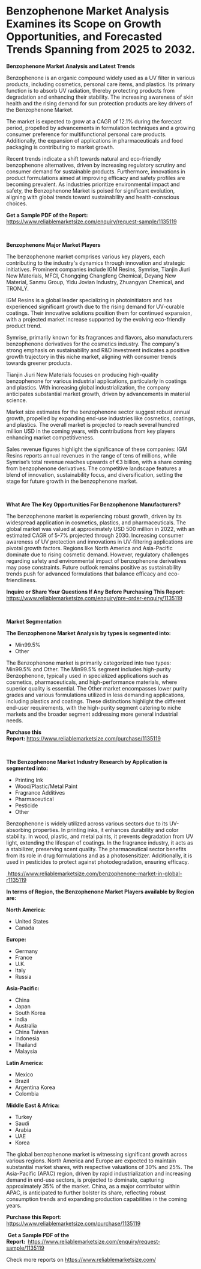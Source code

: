 <p><h1>Benzophenone Market Analysis Examines its Scope on Growth Opportunities, and Forecasted Trends Spanning from 2025 to 2032.</h1></p><p><strong>Benzophenone Market Analysis and Latest Trends</strong></p>
<p><p>Benzophenone is an organic compound widely used as a UV filter in various products, including cosmetics, personal care items, and plastics. Its primary function is to absorb UV radiation, thereby protecting products from degradation and enhancing their stability. The increasing awareness of skin health and the rising demand for sun protection products are key drivers of the Benzophenone Market.</p><p>The market is expected to grow at a CAGR of 12.1% during the forecast period, propelled by advancements in formulation techniques and a growing consumer preference for multifunctional personal care products. Additionally, the expansion of applications in pharmaceuticals and food packaging is contributing to market growth. </p><p>Recent trends indicate a shift towards natural and eco-friendly benzophenone alternatives, driven by increasing regulatory scrutiny and consumer demand for sustainable products. Furthermore, innovations in product formulations aimed at improving efficacy and safety profiles are becoming prevalent. As industries prioritize environmental impact and safety, the Benzophenone Market is poised for significant evolution, aligning with global trends toward sustainability and health-conscious choices.</p></p>
<p><strong>Get a Sample PDF of the Report:&nbsp;</strong> <a href="https://www.reliablemarketsize.com/enquiry/request-sample/1135119?utm_campaign=2948&utm_medium=2&utm_source=Github&utm_content=ia&utm_term=01042025&utm_id=benzophenone">https://www.reliablemarketsize.com/enquiry/request-sample/1135119</a></p>
<p>&nbsp;</p>
<p><strong>Benzophenone Major Market Players</strong></p>
<p><p>The benzophenone market comprises various key players, each contributing to the industry's dynamics through innovation and strategic initiatives. Prominent companies include IGM Resins, Symrise, Tianjin Jiuri New Materials, MFCI, Chongqing Changfeng Chemical, Deyang New Material, Sanmu Group, Yidu Jovian Industry, Zhuangyan Chemical, and TRONLY.</p><p>IGM Resins is a global leader specializing in photoinitiators and has experienced significant growth due to the rising demand for UV-curable coatings. Their innovative solutions position them for continued expansion, with a projected market increase supported by the evolving eco-friendly product trend.</p><p>Symrise, primarily known for its fragrances and flavors, also manufacturers benzophenone derivatives for the cosmetics industry. The company's strong emphasis on sustainability and R&D investment indicates a positive growth trajectory in this niche market, aligning with consumer trends towards greener products.</p><p>Tianjin Jiuri New Materials focuses on producing high-quality benzophenone for various industrial applications, particularly in coatings and plastics. With increasing global industrialization, the company anticipates substantial market growth, driven by advancements in material science.</p><p>Market size estimates for the benzophenone sector suggest robust annual growth, propelled by expanding end-use industries like cosmetics, coatings, and plastics. The overall market is projected to reach several hundred million USD in the coming years, with contributions from key players enhancing market competitiveness.</p><p>Sales revenue figures highlight the significance of these companies: IGM Resins reports annual revenues in the range of tens of millions, while Symrise’s total revenue reaches upwards of €3 billion, with a share coming from benzophenone derivatives. The competitive landscape features a blend of innovation, sustainability focus, and diversification, setting the stage for future growth in the benzophenone market.</p></p>
<p>&nbsp;</p>
<p><strong>What Are The Key Opportunities For Benzophenone Manufacturers?</strong></p>
<p><p>The benzophenone market is experiencing robust growth, driven by its widespread application in cosmetics, plastics, and pharmaceuticals. The global market was valued at approximately USD 500 million in 2022, with an estimated CAGR of 5-7% projected through 2030. Increasing consumer awareness of UV protection and innovations in UV-filtering applications are pivotal growth factors. Regions like North America and Asia-Pacific dominate due to rising cosmetic demand. However, regulatory challenges regarding safety and environmental impact of benzophenone derivatives may pose constraints. Future outlook remains positive as sustainability trends push for advanced formulations that balance efficacy and eco-friendliness.</p></p>
<p><strong>Inquire or Share Your Questions If Any Before Purchasing This Report:</strong> <a href="https://www.reliablemarketsize.com/enquiry/pre-order-enquiry/1135119?utm_campaign=2948&utm_medium=2&utm_source=Github&utm_content=ia&utm_term=01042025&utm_id=benzophenone">https://www.reliablemarketsize.com/enquiry/pre-order-enquiry/1135119</a></p>
<p>&nbsp;</p>
<p><strong>Market Segmentation</strong></p>
<p><strong>The Benzophenone Market Analysis by types is segmented into:</strong></p>
<p><ul><li>Min99.5%</li><li>Other</li></ul></p>
<p><p>The Benzophenone market is primarily categorized into two types: Min99.5% and Other. The Min99.5% segment includes high-purity Benzophenone, typically used in specialized applications such as cosmetics, pharmaceuticals, and high-performance materials, where superior quality is essential. The Other market encompasses lower purity grades and various formulations utilized in less demanding applications, including plastics and coatings. These distinctions highlight the different end-user requirements, with the high-purity segment catering to niche markets and the broader segment addressing more general industrial needs.</p></p>
<p><strong>Purchase this Report:&nbsp;</strong><a href="https://www.reliablemarketsize.com/purchase/1135119?utm_campaign=2948&utm_medium=2&utm_source=Github&utm_content=ia&utm_term=01042025&utm_id=benzophenone">https://www.reliablemarketsize.com/purchase/1135119</a></p>
<p>&nbsp;</p>
<p><strong>The Benzophenone Market Industry Research by Application is segmented into:</strong></p>
<p><ul><li>Printing Ink</li><li>Wood/Plastic/Metal Paint</li><li>Fragrance Additives</li><li>Pharmaceutical</li><li>Pesticide</li><li>Other</li></ul></p>
<p><p>Benzophenone is widely utilized across various sectors due to its UV-absorbing properties. In printing inks, it enhances durability and color stability. In wood, plastic, and metal paints, it prevents degradation from UV light, extending the lifespan of coatings. In the fragrance industry, it acts as a stabilizer, preserving scent quality. The pharmaceutical sector benefits from its role in drug formulations and as a photosensitizer. Additionally, it is used in pesticides to protect against photodegradation, ensuring efficacy.</p></p>
<p><a href="https://www.reliablemarketsize.com/benzophenone-market-in-global-r1135119?utm_campaign=2948&utm_medium=2&utm_source=Github&utm_content=ia&utm_term=01042025&utm_id=benzophenone">&nbsp;https://www.reliablemarketsize.com/benzophenone-market-in-global-r1135119</a></p>
<p><strong>In terms of Region, the Benzophenone Market Players available by Region are:</strong></p>
<p>
    <p> <strong> North America: </strong>
        <ul>
            <li>United States</li>
            <li>Canada</li>
        </ul>
        </p> 
    <p> <strong> Europe: </strong>
        <ul>
            <li>Germany</li>
            <li>France</li>
            <li>U.K.</li>
            <li>Italy</li>
            <li>Russia</li>
        </ul>
        </p> 
    <p> <strong> Asia-Pacific: </strong>
        <ul>
            <li>China</li>
            <li>Japan</li>
            <li>South Korea</li>
            <li>India</li>
            <li>Australia</li>
            <li>China Taiwan</li>
            <li>Indonesia</li>
            <li>Thailand</li>
            <li>Malaysia</li>
        </ul>
        </p> 
    <p> <strong> Latin America: </strong>
        <ul>
            <li>Mexico</li>
            <li>Brazil</li>
            <li>Argentina Korea</li>
            <li>Colombia</li>
        </ul>
        </p> 
    <p> <strong> Middle East & Africa: </strong>
        <ul>
            <li>Turkey</li>
            <li>Saudi</li>
            <li>Arabia</li>
            <li>UAE</li>
            <li>Korea</li>
        </ul>
    </p>
    </p>
<p><p>The global benzophenone market is witnessing significant growth across various regions. North America and Europe are expected to maintain substantial market shares, with respective valuations of 30% and 25%. The Asia-Pacific (APAC) region, driven by rapid industrialization and increasing demand in end-use sectors, is projected to dominate, capturing approximately 35% of the market. China, as a major contributor within APAC, is anticipated to further bolster its share, reflecting robust consumption trends and expanding production capabilities in the coming years.</p></p>
<p><strong>Purchase this Report: </strong><a href="https://www.reliablemarketsize.com/purchase/1135119?utm_campaign=2948&utm_medium=2&utm_source=Github&utm_content=ia&utm_term=01042025&utm_id=benzophenone">https://www.reliablemarketsize.com/purchase/1135119</a></p>
<p>&nbsp;<strong>Get a Sample PDF of the Report:&nbsp;&nbsp;</strong><a href="https://www.reliablemarketsize.com/enquiry/request-sample/1135119?utm_campaign=2948&utm_medium=2&utm_source=Github&utm_content=ia&utm_term=01042025&utm_id=benzophenone">https://www.reliablemarketsize.com/enquiry/request-sample/1135119</a></p>
<p><strong></strong></p>
<p>Check more reports on <a href="https://www.reliablemarketsize.com/?utm_campaign=2948&utm_medium=2&utm_source=Github&utm_content=ia&utm_term=01042025&utm_id=benzophenone">https://www.reliablemarketsize.com/</a></p>